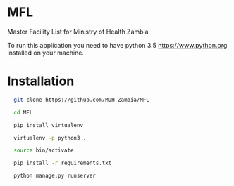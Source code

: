 # MFL
Master Facility List for Ministry of Health Zambia

To run this application you need to have python 3.5 https://www.python.org installed on your machine.

# Installation

```bash 
  git clone https://github.com/MOH-Zambia/MFL
```
```bash
  cd MFL
```
```bash
  pip install virtualenv
```
```bash 
  virtualenv -p python3 .
```
```bash 
  source bin/activate
```
```bash
  pip install -r requirements.txt
```
```bash
  python manage.py runserver
```
